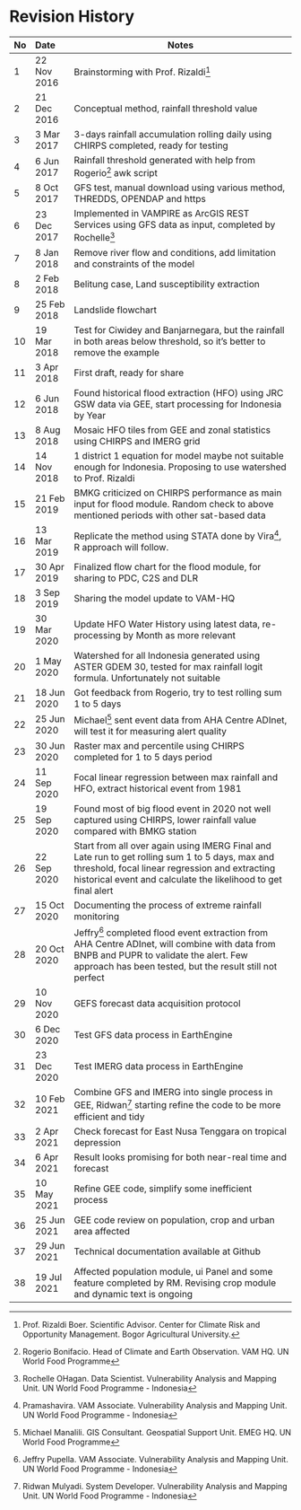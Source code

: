 # Revision History

| No | Date   | Notes   | 
| :--- | :--- | ---------------- |
| 1 | 22 Nov 2016 | Brainstorming with Prof. Rizaldi[^1] |
| 2 | 21 Dec 2016 | Conceptual method, rainfall threshold value |
| 3 | 3 Mar 2017 | 3-days rainfall accumulation rolling daily using CHIRPS completed, ready for testing |
| 4 | 6 Jun 2017 | Rainfall threshold generated with help from Rogerio[^2] awk script |
| 5 | 8 Oct 2017 | GFS test, manual download using various method, THREDDS, OPENDAP and https |
| 6 | 23 Dec 2017 | Implemented in VAMPIRE as ArcGIS REST Services using GFS data as input, completed by Rochelle[^3] |
| 7 | 8 Jan 2018 | Remove river flow and conditions, add limitation and constraints of the model |
| 8 | 2 Feb 2018 | Belitung case, Land susceptibility extraction |
| 9 | 25 Feb 2018 | Landslide flowchart |
| 10 | 19 Mar 2018 | Test for Ciwidey and Banjarnegara, but the rainfall in both areas below threshold, so it’s better to remove the example |
| 11 | 3 Apr 2018 | First draft, ready for share |
| 12 | 6 Jun 2018 | Found historical flood extraction (HFO) using JRC GSW data via GEE, start processing for Indonesia by Year |
| 13 | 8 Aug 2018 | Mosaic HFO tiles from GEE and zonal statistics using CHIRPS and IMERG grid |
| 14 | 14 Nov 2018 | 1 district 1 equation for model maybe not suitable enough for Indonesia. Proposing to use watershed to Prof. Rizaldi |
| 15 | 21 Feb 2019 | BMKG criticized on CHIRPS performance as main input for flood module. Random check to above mentioned periods with other sat-based data |
| 16 | 13 Mar 2019 | Replicate the method using STATA done by Vira[^4], R approach will follow.
| 17 | 30 Apr 2019 | Finalized flow chart for the flood module, for sharing to PDC, C2S and DLR  |
| 18 | 3 Sep 2019 | Sharing the model update to VAM-HQ |
| 19 | 30 Mar 2020 | Update HFO Water History using latest data, re-processing by Month as more relevant |
| 20 | 1 May 2020 | Watershed for all Indonesia generated using ASTER GDEM 30, tested for max rainfall logit formula. Unfortunately not suitable |
| 21 | 18 Jun 2020 | Got feedback from Rogerio, try to test rolling sum 1 to 5 days |
| 22 | 25 Jun 2020 | Michael[^5] sent event data from AHA Centre ADInet, will test it for measuring alert quality |
| 23 | 30 Jun 2020 | Raster max and percentile using CHIRPS completed for 1 to 5 days period |
| 24 | 11 Sep 2020 | Focal linear regression between max rainfall and HFO, extract historical event from 1981 |
| 25 | 19 Sep 2020 | Found most of big flood event in 2020 not well captured using CHIRPS, lower rainfall value compared with BMKG station |
| 26 | 22 Sep 2020 | Start from all over again using IMERG Final and Late run to get rolling sum 1 to 5 days, max and threshold, focal linear regression and extracting historical event and calculate the likelihood to get final alert |
| 27 | 15 Oct 2020 | Documenting the process of extreme rainfall monitoring |
| 28 | 20 Oct 2020 | Jeffry[^6] completed flood event extraction from AHA Centre ADInet, will combine with data from BNPB and PUPR to validate the alert. Few approach has been tested, but the result still not perfect |
| 29 | 10 Nov 2020 | GEFS forecast data acquisition protocol |
| 30 | 6 Dec 2020 | Test GFS data process in EarthEngine |
| 31 | 23 Dec 2020 | Test IMERG data process in EarthEngine |
| 32 | 10 Feb 2021 | Combine GFS and IMERG into single process in GEE, Ridwan[^7] starting refine the code to be more efficient and tidy |
| 33 | 2 Apr 2021 | Check forecast for East Nusa Tenggara on tropical depression |
| 34 | 6 Apr 2021 | Result looks promising for both near-real time and forecast |
| 35 | 10 May 2021 | Refine GEE code, simplify some inefficient process |
| 36 | 25 Jun 2021 | GEE code review on population, crop and urban area affected |
| 37 | 29 Jun 2021 | Technical documentation available at Github |
| 38 | 19 Jul 2021 | Affected population module, ui Panel and some feature completed by RM. Revising crop module and dynamic text is ongoing |



[^1]: Prof. Rizaldi Boer. Scientific Advisor. Center for Climate Risk and Opportunity Management. Bogor Agricultural University.
[^2]: Rogerio Bonifacio. Head of Climate and Earth Observation. VAM HQ. UN World Food Programme
[^3]: Rochelle OHagan. Data Scientist. Vulnerability Analysis and Mapping Unit. UN World Food Programme - Indonesia
[^4]: Pramashavira. VAM Associate. Vulnerability Analysis and Mapping Unit. UN World Food Programme - Indonesia
[^5]: Michael Manalili. GIS Consultant. Geospatial Support Unit. EMEG HQ. UN World Food Programme
[^6]: Jeffry Pupella. VAM Associate. Vulnerability Analysis and Mapping Unit. UN World Food Programme - Indonesia
[^7]: Ridwan Mulyadi. System Developer. Vulnerability Analysis and Mapping Unit. UN World Food Programme - Indonesia